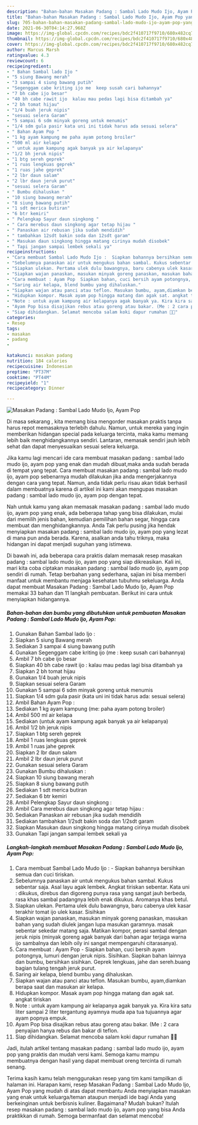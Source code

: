 ```yaml
---
description: "Bahan-bahan Masakan Padang : Sambal Lado Mudo Ijo, Ayam Pop yang enak Untuk Jualan"
title: "Bahan-bahan Masakan Padang : Sambal Lado Mudo Ijo, Ayam Pop yang enak Untuk Jualan"
slug: 705-bahan-bahan-masakan-padang-sambal-lado-mudo-ijo-ayam-pop-yang-enak-untuk-jualan
date: 2021-06-30T04:14:27.968Z
image: https://img-global.cpcdn.com/recipes/bdc2f410717f9710/680x482cq70/masakan-padang-sambal-lado-mudo-ijo-ayam-pop-foto-resep-utama.jpg
thumbnail: https://img-global.cpcdn.com/recipes/bdc2f410717f9710/680x482cq70/masakan-padang-sambal-lado-mudo-ijo-ayam-pop-foto-resep-utama.jpg
cover: https://img-global.cpcdn.com/recipes/bdc2f410717f9710/680x482cq70/masakan-padang-sambal-lado-mudo-ijo-ayam-pop-foto-resep-utama.jpg
author: Marcus Marsh
ratingvalue: 4.3
reviewcount: 6
recipeingredient:
- " Bahan Sambal lado Ijo "
- "5 siung Bawang merah"
- "3 sampai 4 siung bawang putih"
- "Segenggam cabe kriting ijo me  keep susah cari bahannya"
- "7 bh cabe ijo besar"
- "40 bh cabe rawit ijo  kalau mau pedas lagi bisa ditambah ya"
- "2 bh tomat hijau"
- "1/4 buah jeruk nipis"
- "sesuai selera Garam"
- "5 sampai 6 sdm minyak goreng untuk menumis"
- "1/4 sdm gula pasir kata uni ini tidak harus ada sesuai selera"
- " Bahan Ayam Pop "
- "1 kg ayam kampung me paha ayam potong broiler"
- "500 ml air kelapa"
- " untuk ayam kampung agak banyak ya air kelapanya"
- "1/2 bh jeruk nipis"
- "1 btg sereh geprek"
- "1 ruas lengkuas geprek"
- "1 ruas jahe geprek"
- "2 lbr daun salam"
- "2 lbr daun jeruk purut"
- "sesuai selera Garam"
- " Bumbu dihaluskan "
- "10 siung bawang merah"
- "8 siung bawang putih"
- "1 sdt merica butiran"
- "6 btr kemiri"
- " Pelengkap Sayur daun singkong "
- " Cara merebus daun singkong agar tetap hijau "
- " Panaskan air rebusan jika sudah mendidih"
- " tambahkan 12sdt bakin soda dan 12sdt garam"
- " Masukan daun singkong hingga matang cirinya mudah disobek"
- " Tapi jangan sampai lembek sekali ya"
recipeinstructions:
- "Cara membuat Sambal Lado Mudo Ijo :  Siapkan bahannya bersihkan semua dan cuci tiriskan."
- "Sebelumnya panaskan air untuk mengukus bahan sambal. Kukus sebentar saja. Asal layu agak lembek. Angkat tiriskan sebentar. Kata uni : dikukus, direbus dan digoreng punya rasa yang sangat jauh berbeda, rasa khas sambal padangnya lebih enak dikukus. Aromanya khas betul."
- "Siapkan ulekan. Pertama ulek dulu bawangnya, baru cabenya ulek kasar terakhir tomat ijo ulek kasar. Sisihkan"
- "Siapkan wajan panaskan, masukan minyak goreng panaskan, masukan bahan yang sudah diulek jangan lupa masukan garamnya. masak sebentar sekedar matang saja. Matikan kompor, perasi sambal dengan jeruk nipis (minyak goreng agak banyak dari bahan agar terjaga warna ijo sambalnya dan lebih oily ini sangat mempengaruhi citarasanya)."
- "Cara membuat : Ayam Pop  Siapkan bahan, cuci bersih ayam potongnya, lumuri dengan jeruk nipis. Sisihkan. Siapkan bahan lainnya dan bumbu, bersihkan sisihkan. Geprek lengkuas, jahe dan sereh.buang bagian tulang tengah jeruk purut."
- "Saring air kelapa, blend bumbu yang dihaluskan."
- "Siapkan wajan atau panci atau teflon. Masukan bumbu, ayam,diamkan berapa saat dan masukan air kelapa."
- "Hidupkan kompor. Masak ayam pop hingga matang dan agak sat. angkat tiriskan"
- "Note : untuk ayam kampung air kelapanya agak banyak ya. Kira kira satu liter sampai 2 liter tergantung ayamnya muda apa tua tujuannya agar ayam popnya empuk."
- "Ayam Pop bisa disajikan rebus atau goreng atau bakar. (Me : 2 cara penyajian hanya rebus dan bakar di teflon."
- "Siap dihidangkan. Selamat mencoba salam koki dapur rumahan 👩‍🍳"
categories:
- Resep
tags:
- masakan
- padang
- 

katakunci: masakan padang  
nutrition: 184 calories
recipecuisine: Indonesian
preptime: "PT37M"
cooktime: "PT44M"
recipeyield: "1"
recipecategory: Dinner

---
```



![Masakan Padang : Sambal Lado Mudo Ijo, Ayam Pop](https://img-global.cpcdn.com/recipes/bdc2f410717f9710/680x482cq70/masakan-padang-sambal-lado-mudo-ijo-ayam-pop-foto-resep-utama.jpg)

Di masa  sekarang , kita memang bisa mengorder masakan praktis tanpa harus repot memasaknya terlebih dahulu. Namun, untuk mereka yang ingin memberikan hidangan special pada keluarga tercinta, maka kamu memang lebih baik menghidangkannya sendiri. Lantaran, memasak sendiri jauh lebih sehat dan dapat menyesuaikan sesuai selera keluarga.

Jika kamu lagi mencari ide cara membuat masakan padang : sambal lado mudo ijo, ayam pop yang enak dan mudah dibuat,maka anda sudah berada di tempat yang tepat. Cara membuat masakan padang : sambal lado mudo ijo, ayam pop  sebenarnya mudah dilakukan jika anda mengerjakannya dengan cara yang tepat. Namun, anda tidak perlu risau akan tidak berhasil dalam membuatnya 
karena di artikel ini kami akan mengupas masakan padang : sambal lado mudo ijo, ayam pop dengan tepat.  



Nah untuk kamu yang akan memasak masakan padang : sambal lado mudo ijo, ayam pop yang enak, ada beberapa tahap yang bisa dilakukan, mulai dari memilih jenis bahan, kemudian pemilihan bahan segar, hingga cara membuat dan menghidangkannya. Anda Tak perlu pusing jika hendak menyiapkan masakan padang : sambal lado mudo ijo, ayam pop yang lezat di mana pun anda berada. Karena, asalkan anda  tahu triknya, maka hidangan ini dapat menjadi suguhan yang istimewa.

Di bawah ini, ada beberapa cara praktis  dalam memasak resep masakan padang : sambal lado mudo ijo, ayam pop yang siap dikreasikan. Kali ini, mari kita coba ciptakan masakan padang : sambal lado mudo ijo, ayam pop sendiri di rumah. Tetap berbahan yang sederhana, sajian ini bisa memberi manfaat untuk membantu menjaga kesehatan tubuhmu sekeluarga. Anda dapat membuat Masakan Padang : Sambal Lado Mudo Ijo, Ayam Pop memakai 33 bahan dan 11 langkah pembuatan. Berikut ini cara untuk menyiapkan hidangannya.

<!--inarticleads1-->

##### Bahan-bahan dan bumbu yang dibutuhkan untuk pembuatan Masakan Padang : Sambal Lado Mudo Ijo, Ayam Pop:

1. Gunakan  Bahan Sambal lado Ijo :
1. Siapkan 5 siung Bawang merah
1. Sediakan 3 sampai 4 siung bawang putih
1. Gunakan Segenggam cabe kriting ijo (me : keep susah cari bahannya)
1. Ambil 7 bh cabe ijo besar
1. Siapkan 40 bh cabe rawit ijo : kalau mau pedas lagi bisa ditambah ya
1. Siapkan 2 bh tomat hijau
1. Gunakan 1/4 buah jeruk nipis
1. Siapkan sesuai selera Garam
1. Gunakan 5 sampai 6 sdm minyak goreng untuk menumis
1. Siapkan 1/4 sdm gula pasir (kata uni ini tidak harus ada: sesuai selera)
1. Ambil  Bahan Ayam Pop :
1. Sediakan 1 kg ayam kampung (me: paha ayam potong broiler)
1. Ambil 500 ml air kelapa
1. Sediakan  (untuk ayam kampung agak banyak ya air kelapanya)
1. Ambil 1/2 bh jeruk nipis
1. Siapkan 1 btg sereh geprek
1. Ambil 1 ruas lengkuas geprek
1. Ambil 1 ruas jahe geprek
1. Siapkan 2 lbr daun salam
1. Ambil 2 lbr daun jeruk purut
1. Gunakan sesuai selera Garam
1. Gunakan  Bumbu dihaluskan :
1. Siapkan 10 siung bawang merah
1. Siapkan 8 siung bawang putih
1. Sediakan 1 sdt merica butiran
1. Sediakan 6 btr kemiri
1. Ambil  Pelengkap Sayur daun singkong :
1. Ambil  Cara merebus daun singkong agar tetap hijau :
1. Sediakan  Panaskan air rebusan jika sudah mendidih
1. Sediakan  tambahkan 1/2sdt bakin soda dan 1/2sdt garam
1. Siapkan  Masukan daun singkong hingga matang cirinya mudah disobek
1. Gunakan  Tapi jangan sampai lembek sekali ya




<!--inarticleads2-->

##### Langkah-langkah membuat Masakan Padang : Sambal Lado Mudo Ijo, Ayam Pop:

1. Cara membuat Sambal Lado Mudo Ijo :  - Siapkan bahannya bersihkan semua dan cuci tiriskan.
1. Sebelumnya panaskan air untuk mengukus bahan sambal. Kukus sebentar saja. Asal layu agak lembek. Angkat tiriskan sebentar. Kata uni : dikukus, direbus dan digoreng punya rasa yang sangat jauh berbeda, rasa khas sambal padangnya lebih enak dikukus. Aromanya khas betul.
1. Siapkan ulekan. Pertama ulek dulu bawangnya, baru cabenya ulek kasar terakhir tomat ijo ulek kasar. Sisihkan
1. Siapkan wajan panaskan, masukan minyak goreng panaskan, masukan bahan yang sudah diulek jangan lupa masukan garamnya. masak sebentar sekedar matang saja. Matikan kompor, perasi sambal dengan jeruk nipis (minyak goreng agak banyak dari bahan agar terjaga warna ijo sambalnya dan lebih oily ini sangat mempengaruhi citarasanya).
1. Cara membuat : Ayam Pop  - Siapkan bahan, cuci bersih ayam potongnya, lumuri dengan jeruk nipis. Sisihkan. Siapkan bahan lainnya dan bumbu, bersihkan sisihkan. Geprek lengkuas, jahe dan sereh.buang bagian tulang tengah jeruk purut.
1. Saring air kelapa, blend bumbu yang dihaluskan.
1. Siapkan wajan atau panci atau teflon. Masukan bumbu, ayam,diamkan berapa saat dan masukan air kelapa.
1. Hidupkan kompor. Masak ayam pop hingga matang dan agak sat. angkat tiriskan
1. Note : untuk ayam kampung air kelapanya agak banyak ya. Kira kira satu liter sampai 2 liter tergantung ayamnya muda apa tua tujuannya agar ayam popnya empuk.
1. Ayam Pop bisa disajikan rebus atau goreng atau bakar. (Me : 2 cara penyajian hanya rebus dan bakar di teflon.
1. Siap dihidangkan. Selamat mencoba salam koki dapur rumahan 👩‍🍳




Jadi, itulah artikel tentang  masakan padang : sambal lado mudo ijo, ayam pop  yang praktis dan mudah versi kami. Semoga kamu mampu membuatnya dengan hasil yang dapat membuat oreng tercinta di rumah senang. 

Terima kasih kamu telah menggunakan resep yang tim kami tampilkan di halaman ini. Harapan kami, resep  Masakan Padang : Sambal Lado Mudo Ijo, Ayam Pop yang mudah di atas dapat membantu Anda menyiapkan masakan yang enak untuk keluarga/teman ataupun menjadi ide bagi Anda yang berkeinginan untuk berbisnis kuliner. Bagaimana? Mudah bukan? Itulah resep masakan padang : sambal lado mudo ijo, ayam pop yang bisa Anda praktikkan di rumah. Semoga bermanfaat dan selamat mencoba!

